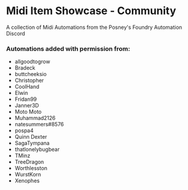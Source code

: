 # Midi Item Showcase - Community

A collection of Midi Automations from the Posney's Foundry Automation Discord

### Automations added with permission from:

- allgoodtogrow
- Bradeck
- buttcheeksio
- Christopher
- CoolHand
- Elwin
- Fridan99
- Janner3D
- Moto Moto
- Muhammad2126
- natesummers#8576
- pospa4
- Quinn Dexter
- SagaTympana
- thatlonelybugbear
- TMinz
- TreeDragon
- Worthlesston
- WurstKorn
- Xenophes
